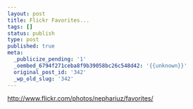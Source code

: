 ```yaml
---
layout: post
title: Flickr Favorites...
tags: []
status: publish
type: post
published: true
meta:
  _publicize_pending: '1'
  _oembed_6794f271ceba8f9b39058bc26c548d42: '{{unknown}}'
  original_post_id: '342'
  _wp_old_slug: '342'
---
```

http://www.flickr.com/photos/nephariuz/favorites/
